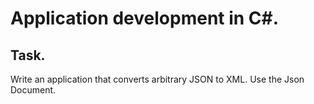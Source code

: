 # Application development in C#.
## Task.
Write an application that converts arbitrary JSON to XML. Use the Json Document.
